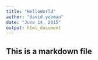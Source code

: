 ```yaml
---
title: "HelloWorld"
author: "david.yeoman"
date: "June 14, 2015"
output: html_document
---
```


## This is a markdown file
